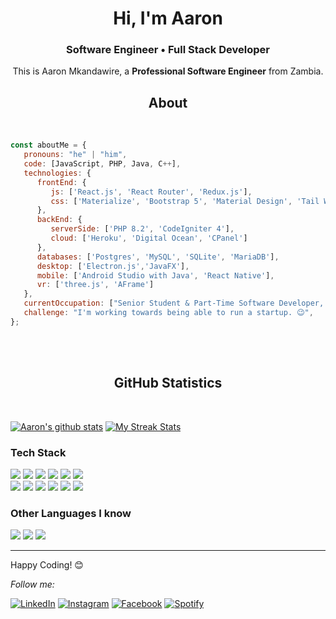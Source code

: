 <h1 align="center">Hi, I'm Aaron</h1>
<h3 align="center">Software Engineer • Full Stack Developer</h3>
<p align="center">

<p align="center">
    This is Aaron Mkandawire, a <b>Professional Software Engineer</b> from Zambia.
<br>

<h2 align="center">About</h2>
<br>

```javascript
const aboutMe = {
   pronouns: "he" | "him",
   code: [JavaScript, PHP, Java, C++],
   technologies: {
      frontEnd: {
         js: ['React.js', 'React Router', 'Redux.js'],
         css: ['Materialize', 'Bootstrap 5', 'Material Design', 'Tail Wind']
      },
      backEnd: {
         serverSide: ['PHP 8.2', 'CodeIgniter 4'],
         cloud: ['Heroku', 'Digital Ocean', 'CPanel']
      },      
      databases: ['Postgres', 'MySQL', 'SQLite', 'MariaDB'],
      desktop: ['Electron.js','JavaFX'],
      mobile: ['Android Studio with Java', 'React Native'],
      vr: ['three.js', 'AFrame']
   },
   currentOccupation: ["Senior Student & Part-Time Software Developer, open for further Job Opportunities"],
   challenge: "I'm working towards being able to run a startup. 😉",
};
```
</br></br>
<h2 align="center">GitHub Statistics</h2>
<Br>
  
[![Aaron's github stats](https://github-readme-stats.vercel.app/api?username=AaronMk44&show_icons=true&theme=merko&count_private=true&show_icons=true)](https://github.com/AaronMk44/github-readme-stats) 
[![My Streak Stats](https://github-readme-streak-stats.herokuapp.com/?user=AaronMk44&theme=merko)](https://github.com/AaronMk44/github-readme-stats)

### Tech Stack

<img src = "https://img.shields.io/badge/-HTML5-E34F26?style=flat&logo=html5&logoColor=white"> <img src = "https://img.shields.io/badge/-CSS3-1572B6?style=flat&logo=css3&logoColor=white">
<img src="https://img.shields.io/badge/-Bootstrap-563D7C?style=flat&logo=bootstrap&logoColor=white">
<img src="https://img.shields.io/badge/-JavaScript-eed718?style=flat&logo=javascript&logoColor=ffffff">
<img src="https://img.shields.io/badge/-Sass-cc6699?style=flat&logo=sass&logoColor=ffffff">
<img src="https://img.shields.io/badge/-React-000000?style=flat&logo=react&logoColor=00c8ff"><br>
<img src="https://img.shields.io/badge/-MySQL-F29111?style=flat&logo=mysql&logoColor=FFFFFF">
<img src="https://img.shields.io/badge/-Progressive Web Apps-5A0FC8?style=flat">
<img src="http://img.shields.io/badge/-Git-F1502F?style=flat&logo=git&logoColor=FFFFFF">
<img src="http://img.shields.io/badge/-Github-000000?style=flat&logo=github&logoColor=FFFFFF">
<img src="http://img.shields.io/badge/-VS%20Code-007ACC?style=flat&logo=visual%20studio%20code&logoColor=white">
<img src="http://img.shields.io/badge/-Heroku-430098?style=flat&logo=heroku&logoColor=white">

### Other Languages I know
<img src="http://img.shields.io/badge/-Java-F89820?style=flat&logo=java&logoColor=white"> <img src="https://img.shields.io/badge/-C%20&%20C++-659ad2?style=flat&logo=c%2B%2B&logoColor=ffffff"> <img src="https://img.shields.io/badge/-Python-black?style=flat&logo=python&logoColor=white"> 

---

Happy Coding! 😊

<i>Follow me:</i><br>

<a href="https://www.linkedin.com/in/aaron-mkandawire-384126212/" target="_blank"><img src="https://img.shields.io/badge/LinkedIn-%230077B5.svg?&style=flat-square&logo=linkedin&logoColor=white" alt="LinkedIn"></a>
<a href="https://www.instagram.com/aaronmk44/" target="_blank"><img src="https://img.shields.io/badge/Instagram-%23E4405F.svg?&style=flat-square&logo=instagram&logoColor=white" alt="Instagram"></a>
<a href="https://web.facebook.com/aaron.mkandawire.7505/" target="_blank"><img src="https://img.shields.io/badge/Facebook-%231877F2.svg?&style=flat-square&logo=facebook&logoColor=white" alt="Facebook"></a>
<a href="https://open.spotify.com/user/31vsvqw4ltwsaeuccjwv5lphlzym" target="_blank"><img src="https://img.shields.io/badge/Spotify-%231ED760.svg?&style=flat-square&logo=spotify&logoColor=white" alt="Spotify"></a>

</div>
